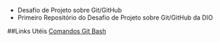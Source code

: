 * Desafio de Projeto  sobre Git/GitHub
* Primeiro Repositório do Desafio de Projeto  sobre  Git/GitHub da DIO

##Links Utéis
[Comandos Git Bash](https://medium.com/@andradegabriela20/o-que-%C3%A9-git-git-bash-e-comandos-b%C3%A1sicos-94a53de6d376)
